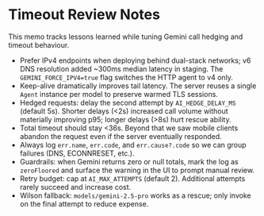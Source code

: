 # Timeout Review Notes

This memo tracks lessons learned while tuning Gemini call hedging and timeout behaviour.

- Prefer IPv4 endpoints when deploying behind dual-stack networks; v6 DNS resolution added ~300ms median latency in staging. The `GEMINI_FORCE_IPV4=true` flag switches the HTTP agent to v4 only.
- Keep-alive dramatically improves tail latency. The server reuses a single `Agent` instance per model to preserve warmed TLS sessions.
- Hedged requests: delay the second attempt by `AI_HEDGE_DELAY_MS` (default 5s). Shorter delays (<2s) increased call volume without materially improving p95; longer delays (>8s) hurt rescue ability.
- Total timeout should stay <36s. Beyond that we saw mobile clients abandon the request even if the server eventually responded.
- Always log `err.name`, `err.code`, and `err.cause?.code` so we can group failures (DNS, ECONNRESET, etc.).
- Guardrails: when Gemini returns zero or null totals, mark the log as `zeroFloored` and surface the warning in the UI to prompt manual review.
- Retry budget: cap at `AI_MAX_ATTEMPTS` (default 2). Additional attempts rarely succeed and increase cost.
- Wilson fallback: `models/gemini-2.5-pro` works as a rescue; only invoke on the final attempt to reduce expense.
